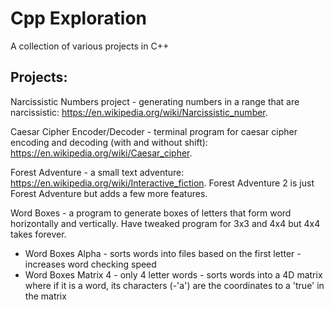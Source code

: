 # Cpp Exploration
A collection of various projects in C++ 

## Projects: 
Narcissistic Numbers project - generating numbers in a range that are narcissistic: https://en.wikipedia.org/wiki/Narcissistic_number.

Caesar Cipher Encoder/Decoder - terminal program for caesar cipher encoding and decoding (with and without shift): https://en.wikipedia.org/wiki/Caesar_cipher.

Forest Adventure - a small text adventure: https://en.wikipedia.org/wiki/Interactive_fiction. Forest Adventure 2 is just Forest Adventure but adds a few more features.

Word Boxes - a program to generate boxes of letters that form word horizontally and vertically. Have tweaked program for 3x3 and 4x4 but 4x4 takes forever. 
* Word Boxes Alpha - sorts words into files based on the first letter - increases word checking speed 
* Word Boxes Matrix 4 - only 4 letter words - sorts words into a 4D matrix where if it is a word, its characters (-'a') are the coordinates to a 'true' in the matrix
